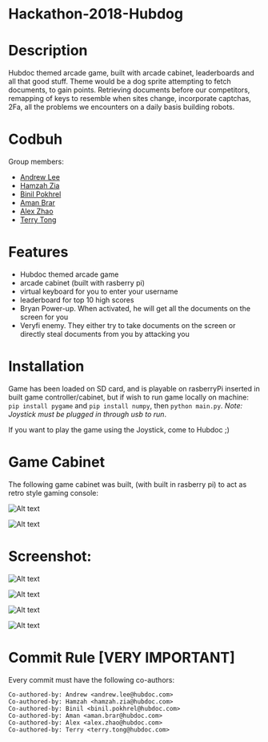 # Hackathon-2018-Hubdog

# Description
Hubdoc themed arcade game, built with arcade cabinet, leaderboards and all that good stuff. Theme would be a dog sprite attempting to fetch documents, to gain points. Retrieving documents before our competitors, remapping of keys to resemble when sites change, incorporate captchas, 2Fa, all the problems we encounters on a daily basis building robots.

# Codbuh
Group members: 
- [Andrew Lee](https://github.com/Redace10)
- [Hamzah Zia](https://github.com/HamzahZia)
- [Binil Pokhrel](https://github.com/binilpokhrel)
- [Aman Brar](https://github.com/amanbrar1999)
- [Alex Zhao](https://github.com/jzalexzhao)
- [Terry Tong](https://github.com/TianyiTong123)

# Features
- Hubdoc themed arcade game
- arcade cabinet (built with rasberry pi)
- virtual keyboard for you to enter your username
- leaderboard for top 10 high scores
- Bryan Power-up. When activated, he will get all the documents on the screen for you
- Veryfi enemy. They either try to take documents on the screen or directly steal documents from you by attacking you


# Installation
Game has been loaded on SD card, and is playable on rasberryPi inserted in built game controller/cabinet, but if wish to run game locally on machine: `pip install pygame` and `pip install numpy`, then `python main.py`. *Note: Joystick must be plugged in through usb to run*.

If you want to play the game using the Joystick, come to Hubdoc ;)

# Game Cabinet
The following game cabinet was built, (with built in rasberry pi) to act as retro style gaming console:

![Alt text](/screenshot/controller.PNG)

![Alt text](/screenshot/controller2.PNG)

# Screenshot:
![Alt text](/screenshot/gameplay.PNG)

![Alt text](/screenshot/gameplay2.PNG)

![Alt text](/screenshot/keyboard.PNG)

![Alt text](/screenshot/leaderboard.PNG)


# Commit Rule [VERY IMPORTANT]

Every commit must have the following co-authors:
```
Co-authored-by: Andrew <andrew.lee@hubdoc.com>
Co-authored-by: Hamzah <hamzah.zia@hubdoc.com>
Co-authored-by: Binil <binil.pokhrel@hubdoc.com>
Co-authored-by: Aman <aman.brar@hubdoc.com>
Co-authored-by: Alex <alex.zhao@hubdoc.com>
Co-authored-by: Terry <terry.tong@hubdoc.com>
```
